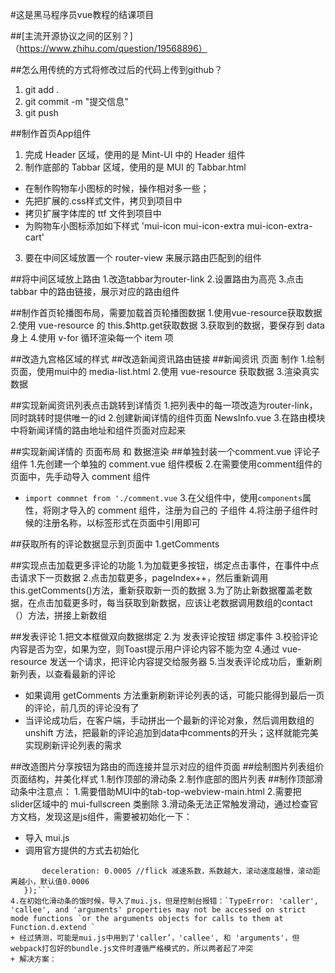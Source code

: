  #这是黑马程序员vue教程的结课项目

 ##[主流开源协议之间的区别？]（https://www.zhihu.com/question/19568896）

 ##怎么用传统的方式将修改过后的代码上传到github？
 1. git add .
 2. git commit -m "提交信息"
 3. git push

 ##制作首页App组件
 1. 完成 Header 区域，使用的是 Mint-UI 中的 Header 组件
 2. 制作底部的 Tabbar 区域，使用的是 MUI 的 Tabbar.html
 + 在制作购物车小图标的时候，操作相对多一些；
 + 先把扩展的.css样式文件，拷贝到项目中
 + 拷贝扩展字体库的 ttf 文件到项目中
 + 为购物车小图标添加如下样式 'mui-icon mui-icon-extra mui-icon-extra-cart'
 3. 要在中间区域放置一个 router-view 来展示路由匹配到的组件

 ##将中间区域放上路由
 1.改造tabbar为router-link
 2.设置路由为高亮
 3.点击 tabbar 中的路由链接，展示对应的路由组件

 ##制作首页轮播图布局，需要加载首页轮播图数据
 1.使用vue-resource获取数据
 2.使用 vue-resource 的 this.$http.get获取数据
 3.获取到的数据，要保存到 data 身上
 4.使用 v-for 循环渲染每一个 item 项

 ##改造九宫格区域的样式
 ##改造新闻资讯路由链接
 ##新闻资讯 页面 制作
 1.绘制页面，使用mui中的 media-list.html
 2.使用 vue-resource 获取数据
 3.渲染真实数据

 ##实现新闻资讯列表点击跳转到详情页
 1.把列表中的每一项改造为router-link，同时跳转时提供唯一的id
 2.创建新闻详情的组件页面 NewsInfo.vue
 3.在路由模块中将新闻详情的路由地址和组件页面对应起来

 ##实现新闻详情的 页面布局 和 数据渲染
 ##单独封装一个comment.vue 评论子组件
 1.先创建一个单独的 comment.vue 组件模板
 2.在需要使用comment组件的页面中，先手动导入 comment 组件
 + `import commnet from './comment.vue`
 3.在父组件中，使用`components`属性，将刚才导入的 comment 组件，注册为自己的 子组件
 4.将注册子组件时候的注册名称，以标签形式在页面中引用即可

 ##获取所有的评论数据显示到页面中
 1.getComments

 ##实现点击加载更多评论的功能
 1.为加载更多按钮，绑定点击事件，在事件中点击请求下一页数据
 2.点击加载更多，pageIndex++，然后重新调用 this.getComments()方法，重新获取新一页的数据
 3.为了防止新数据覆盖老数据，在点击加载更多时，每当获取到新数据，应该让老数据调用数组的contact（）方法，拼接上新数组

 ##发表评论
 1.把文本框做双向数据绑定
 2.为 发表评论按钮 绑定事件
 3.校验评论内容是否为空，如果为空，则Toast提示用户评论内容不能为空
 4.通过 vue-resource 发送一个请求，把评论内容提交给服务器
 5.当发表评论成功后，重新刷新列表，以查看最新的评论
 + 如果调用 getComments 方法重新刷新评论列表的话，可能只能得到最后一页的评论，前几页的评论没有了
 + 当评论成功后，在客户端，手动拼出一个最新的评论对象，然后调用数组的 unshift 方法，把最新的评论追加到data中comments的开头；这样就能完美实现刷新评论列表的需求

 ##改造图片分享按钮为路由的而连接并显示对应的组件页面
 ##绘制图片列表组价页面结构，并美化样式
 1.制作顶部的滑动条
 2.制作底部的图片列表
 ##制作顶部滑动条中注意点：
 1.需要借助MUI中的tab-top-webview-main.html
 2.需要把 slider区域中的 mui-fullscreen 类删除
 3.滑动条无法正常触发滑动，通过检查官方文档，发现这是js组件，需要被初始化一下：
 + 导入 mui.js
 + 调用官方提供的方式去初始化
 ```mui('.mui-scroll-wrapper').scroll({
    	deceleration: 0.0005 //flick 减速系数，系数越大，滚动速度越慢，滚动距离越小，默认值0.0006
    });```
 4.在初始化滑动条的饿时候，导入了mui.js，但是控制台报错：`TypeError: 'caller', 'callee', and 'arguments' properties may not be accessed on strict mode functions `or the arguments objects for calls to them at Function.d.extend `
 + 经过猜测，可能是mui.js中用到了'caller’，'callee', 和 'arguments'，但webpack打包好的bundle.js文件时遵循严格模式的，所以两者起了冲突
 + 解决方案：














